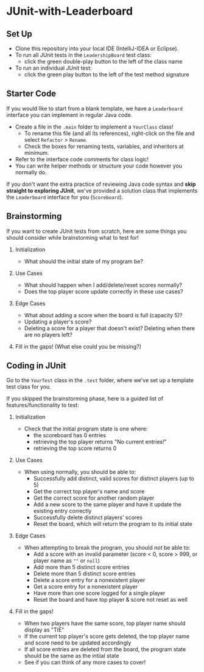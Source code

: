 # JUnit-with-Leaderboard

## Set Up
* Clone this repository into your local IDE (IntelliJ-IDEA or Eclipse).
* To run all JUnit tests in the `LeadershipBoard` test class:
  * click the green double-play button to the left of the class name
* To run an individual JUnit test:
  * click the green play button to the left of the test method signature

## Starter Code
If you would like to start from a blank template, we have a `Leaderboard` interface you can implement in regular Java code.
* Create a file in the `.main` folder to implement a `YourClass` class!
  * To rename this file (and all its references), right-click on the file and select `Refactor` > `Rename`.
  * Check the boxes for renaming tests, variables, and inheritors at minimum.
* Refer to the interface code comments for class logic!
* You can write helper methods or structure your code however you normally do. 

If you don't want the extra practice of reviewing Java code syntax and **skip straight to exploring JUnit**, we've provided a solution class that implements the `Leaderboard` interface for you (`Scoreboard`).

## Brainstorming
If you want to create JUnit tests from scratch, here are some things you should consider while brainstorming what to test for!

1. Initialization
   * What should the initial state of my program be?

2. Use Cases
   * What should happen when I add/delete/reset scores normally?
   * Does the top player score update correctly in these use cases?

3. Edge Cases
   * What about adding a score when the board is full (capacity 5)?
   * Updating a player's score?
   * Deleting a score for a player that doesn't exist? Deleting when there are no players left?

4. Fill in the gaps! (What else could you be missing?)

## Coding in JUnit
Go to the `YourTest` class in the `.test` folder, where we've set up a template test class for you.

If you skipped the brainstorming phase, here is a guided list of features/functionality to test:
1. Initialization
   * Check that the initial program state is one where:
     * the scoreboard has 0 entries
     * retrieving the top player returns "No current entries!"
     * retrieving the top score returns 0

2. Use Cases
   * When using normally, you should be able to:
     * Successfully add distinct, valid scores for distinct players (up to 5)
     * Get the correct top player's name and score
     * Get the correct score for another random player
     * Add a new score to the same player and have it update the existing entry correctly
     * Successfully delete distinct players' scores
     * Reset the board, which will return the program to its initial state

3. Edge Cases
   * When attempting to break the program, you should _not_ be able to:
     * Add a score with an invalid parameter (score < 0, score > 999, or player name as `""` or `null`)
     * Add more than 5 distinct score entries
     * Delete more than 5 distinct score entries
     * Delete a score entry for a nonexistent player
     * Get a score entry for a nonexistent player
     * Have more than one score logged for a single player
     * Reset the board and have top player & score not reset as well

4. Fill in the gaps!
   * When two players have the same score, top player name should display as "TIE"
   * If the current top player's score gets deleted, the top player name and score need to be updated accordingly
   * If all score entries are deleted from the board, the program state should be the same as the intiial state
   * See if you can think of any more cases to cover!



